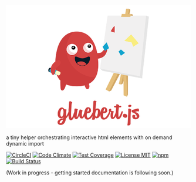 ![gluebert.js](https://raw.githubusercontent.com/wildhaber/gluebert/master/assets/gluebert_readme.png)

a tiny helper orchestrating interactive html elements with on demand dynamic import

[![CircleCI](https://circleci.com/gh/wildhaber/gluebert/tree/master.svg?style=svg)](https://circleci.com/gh/wildhaber/gluebert/tree/master) 
[![Code Climate](https://codeclimate.com/github/wildhaber/gluebert/badges/gpa.svg)](https://codeclimate.com/github/wildhaber/gluebert)
[![Test Coverage](https://codeclimate.com/github/wildhaber/gluebert/badges/coverage.svg)](https://codeclimate.com/github/wildhaber/gluebert/coverage)
[![License MIT](https://img.shields.io/badge/license-MIT-blue.svg)](/LICENSE)
[![npm](https://img.shields.io/npm/dm/gluebert.svg?maxAge=2592000)](https://www.npmjs.com/package/gluebert)
[![Build Status](https://saucelabs.com/browser-matrix/wildhaber.svg)](https://saucelabs.com/beta/builds/358f54933e1a4ae4987011e5f80f3c85)


(Work in progress - getting started documentation is following soon.)
